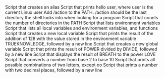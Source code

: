 Script that creates an alias
Script that prints hello user, where user is the current Linux user
Add /action to the PATH. /action should be the last directory the shell looks into when looking for a program
Script that counts the number of directories in the PATH
Script that lists environment variables
Script that lists all local variables and environment variables, and functions
Script that creates a new local variable
Script that prints the result of the addition of 128 with the value stored in the environment variable TRUEKNOWLEDGE, followed by a new line
Script that creates a new global variable
Script that prints the result of POWER divided by DIVIDE, followed by a new line
Script that displays the result of BREATH to the power LOVE
Script that converts a number from base 2 to base 10
Script that prints all possible combinations of two letters, except oo
Script that prints a number with two decimal places, followed by a new line
